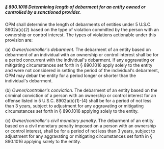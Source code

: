 ##### § 890.1018 Determining length of debarment for an entity owned or controlled by a sanctioned provider. #####

OPM shall determine the length of debarments of entities under 5 U.S.C. 8902a(c)(2) based on the type of violation committed by the person with an ownership or control interest. The types of violations actionable under this provision are:

(a) *Owner/controller's debarment.* The debarment of an entity based on debarment of an individual with an ownership or control interest shall be for a period concurrent with the individual's debarment. If any aggravating or mitigating circumstances set forth in § 890.1016 apply solely to the entity and were not considered in setting the period of the individual's debarment, OPM may debar the entity for a period longer or shorter than the individual's debarment.

(b) *Owner/controller's conviction.* The debarment of an entity based on the criminal conviction of a person with an ownership or control interest for an offense listed in 5 U.S.C. 8902a(b)(1)-(4) shall be for a period of not less than 3 years, subject to adjustment for any aggravating or mitigating circumstances set forth in § 890.1016 applying solely to the entity.

(c) *Owner/controller's civil monetary penalty.* The debarment of an entity based on a civil monetary penalty imposed on a person with an ownership or control interest, shall be for a period of not less than 3 years, subject to adjustment for any aggravating or mitigating circumstances set forth in § 890.1016 applying solely to the entity.